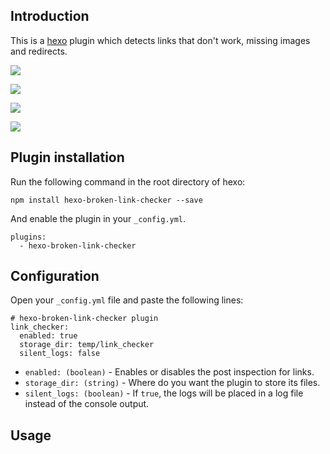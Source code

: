 ## Introduction

This is a [hexo](https://github.com/tommy351/hexo) plugin which detects links that don't work, missing images and redirects.


![](http://i3.minus.com/icw5h1uvJKxqI.png)

![](http://i1.minus.com/ibbzd8eownAG1a.png)

![](http://i5.minus.com/ihC3tczVtPSiO.png)

![](http://i3.minus.com/ibtoOO5NzKB2dv.png)


## Plugin installation

Run the following command in the root directory of hexo:

```
npm install hexo-broken-link-checker --save
```

And enable the plugin in your `_config.yml`.

```
plugins:
  - hexo-broken-link-checker
```

## Configuration

Open your `_config.yml` file and paste the following lines:

```
# hexo-broken-link-checker plugin
link_checker:
  enabled: true
  storage_dir: temp/link_checker
  silent_logs: false
```

* `enabled: (boolean)` - Enables or disables the post inspection for links.
* `storage_dir: (string)` - Where do you want the plugin to store its files.
* `silent_logs: (boolean)` - If `true`, the logs will be placed in a log file instead of the console output.


## Usage

